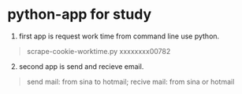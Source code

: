 # python-app for study
1. first app is request work time from command line use python.
  > scrape-cookie-worktime.py xxxxxxxx00782
2. second app is send and recieve email.
  > send mail: from sina to hotmail; recive mail: from sina or hotmail
  
